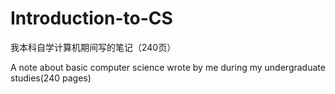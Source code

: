 # Introduction-to-CS
我本科自学计算机期间写的笔记（240页）

A note about basic computer science wrote by me during my undergraduate studies(240 pages)
